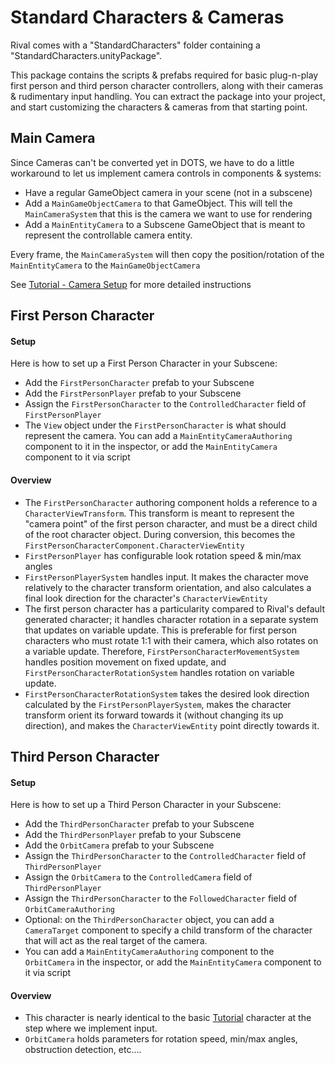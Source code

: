 
# Standard Characters & Cameras

Rival comes with a "StandardCharacters" folder containing a "StandardCharacters.unityPackage".

This package contains the scripts & prefabs required for basic plug-n-play first person and third person character controllers, along with their cameras & rudimentary input handling. You can extract the package into your project, and start customizing the characters & cameras from that starting point.

## Main Camera
Since Cameras can't be converted yet in DOTS, we have to do a little workaround to let us implement camera controls in components & systems:
* Have a regular GameObject camera in your scene (not in a subscene)
* Add a `MainGameObjectCamera` to that GameObject. This will tell the `MainCameraSystem` that this is the camera we want to use for rendering
* Add a `MainEntityCamera` to a Subscene GameObject that is meant to represent the controllable camera entity.

Every frame, the `MainCameraSystem` will then copy the position/rotation of the `MainEntityCamera` to the `MainGameObjectCamera`

See [Tutorial - Camera Setup](./Tutorial/tutorial-camera.md) for more detailed instructions


## First Person Character

#### Setup
Here is how to set up a First Person Character in your Subscene:
* Add the `FirstPersonCharacter` prefab to your Subscene
* Add the `FirstPersonPlayer` prefab to your Subscene
* Assign the `FirstPersonCharacter` to the `ControlledCharacter` field of `FirstPersonPlayer`
* The `View` object under the `FirstPersonCharacter` is what should represent the camera. You can add a `MainEntityCameraAuthoring` component to it in the inspector, or add the `MainEntityCamera` component to it via script

#### Overview
* The `FirstPersonCharacter` authoring component holds a reference to a `CharacterViewTransform`. This transform is meant to represent the "camera point" of the first person character, and must be a direct child of the root character object. During conversion, this becomes the `FirstPersonCharacterComponent.CharacterViewEntity`
* `FirstPersonPlayer` has configurable look rotation speed & min/max angles
* `FirstPersonPlayerSystem` handles input. It makes the character move relatively to the character transform orientation, and also calculates a final look direction for the character's `CharacterViewEntity`
* The first person character has a particularity compared to Rival's default generated character; it handles character rotation in a separate system that updates on variable update. This is preferable for first person characters who must rotate 1:1 with their camera, which also rotates on a variable update. Therefore, `FirstPersonCharacterMovementSystem` handles position movement on fixed update, and `FirstPersonCharacterRotationSystem` handles rotation on variable update.
* `FirstPersonCharacterRotationSystem` takes the desired look direction calculated by the `FirstPersonPlayerSystem`, makes the character transform orient its forward towards it (without changing its up direction), and makes the `CharacterViewEntity` point directly towards it.


## Third Person Character

#### Setup
Here is how to set up a Third Person Character in your Subscene:
* Add the `ThirdPersonCharacter` prefab to your Subscene
* Add the `ThirdPersonPlayer` prefab to your Subscene
* Add the `OrbitCamera` prefab to your Subscene
* Assign the `ThirdPersonCharacter` to the `ControlledCharacter` field of `ThirdPersonPlayer`
* Assign the `OrbitCamera` to the `ControlledCamera` field of `ThirdPersonPlayer`
* Assign the `ThirdPersonCharacter` to the `FollowedCharacter` field of `OrbitCameraAuthoring`
* Optional: on the `ThirdPersonCharacter` object, you can add a `CameraTarget` component to specify a child transform of the character that will act as the real target of the camera.
* You can add a `MainEntityCameraAuthoring` component to the `OrbitCamera` in the inspector, or add the `MainEntityCamera` component to it via script

#### Overview
* This character is nearly identical to the basic [Tutorial](./tutorial.md) character at the step where we implement input.
* `OrbitCamera` holds parameters for rotation speed, min/max angles, obstruction detection, etc....